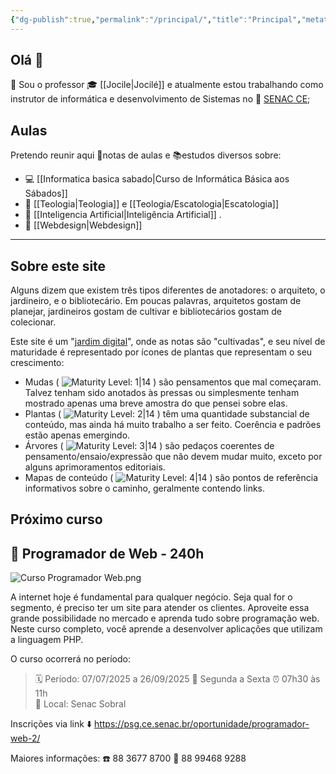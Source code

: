 ```yaml
---
{"dg-publish":true,"permalink":"/principal/","title":"Principal","metatags":{"description":"Site de anotações sobre estudos do professor Jocilé"},"pinned":true,"contentClasses":"ex-pageheight cards","tags":["gardenEntry"],"noteIcon":"default","updated":"2025-07-02T15:06:21.593-03:00"}
---
```


## Olá 👋

🔭 Sou o professor 🎓 [[Jocile\|Jocilé]] e atualmente estou trabalhando como instrutor de informática e desenvolvimento de Sistemas no 🏫 [SENAC CE](https://www.ce.senac.br/);

## Aulas



Pretendo reunir aqui 📑notas de aulas e 📚estudos diversos sobre:
 - 💻 [[Informatica basica sabado\|Curso de Informática Básica aos Sábados]]
 - 📖 [[Teologia\|Teologia]] e [[Teologia/Escatologia\|Escatologia]]
 - 🤖 [[Inteligencia Artificial\|Inteligência Artificial]] .
 - 🎨 [[Webdesign\|Webdesign]]

---


<div class="transclusion internal-embed is-loaded"><div class="markdown-embed">



## Sobre este site

Alguns dizem que existem três tipos diferentes de anotadores: o arquiteto, o jardineiro, e o bibliotecário. Em poucas palavras, arquitetos gostam de planejar, jardineiros gostam de cultivar e bibliotecários gostam de colecionar.

Este site é um "[jardim digital](https://obsidian.rocks/maps-of-content-effortless-organization-for-notes/#What-is-a-digital-garden)", onde as notas são "cultivadas", e seu nível de maturidade é representado por ícones de plantas que representam o seu crescimento:

- Mudas ( ![Maturity Level: 1|14](https://jocile.com/img/tree-1.svg) ) são pensamentos que mal começaram. Talvez tenham sido anotados às pressas ou simplesmente tenham mostrado apenas uma breve amostra do que pensei sobre elas.
- Plantas ( ![Maturity Level: 2|14](https://jocile.com/img/tree-2.svg) ) têm uma quantidade substancial de conteúdo, mas ainda há muito trabalho a ser feito. Coerência e padrões estão apenas emergindo.
- Árvores ( ![Maturity Level: 3|14](https://jocile.com/img/tree-3.svg) ) são pedaços coerentes de pensamento/ensaio/expressão que não devem mudar muito, exceto por alguns aprimoramentos editoriais.
- Mapas de conteúdo ( ![Maturity Level: 4|14](https://jocile.com/img/default-note-icon.svg) ) são pontos de referência informativos sobre o caminho, geralmente contendo links.


</div></div>


## Próximo curso


<div class="transclusion internal-embed is-loaded"><div class="markdown-embed">




## 📢  Programador de Web - 240h 

![Curso  Programador Web.png](/img/user/Tecnico/cursos/Curso%20%20Programador%20Web.png)

A internet hoje é fundamental para qualquer negócio. Seja qual for o segmento, é preciso ter um site para atender os clientes. Aproveite essa grande possibilidade no mercado e aprenda tudo sobre programação web. Neste curso completo, você aprende a desenvolver aplicações que utilizam a linguagem PHP.

O curso ocorrerá no período: 
> 🗓️ Período: 07/07/2025 a 26/09/2025 
> 📝 Segunda a Sexta
> ⏰ 07h30 às 11h  
> 📍 Local: Senac Sobral

Inscrições via link ⬇️
https://psg.ce.senac.br/oportunidade/programador-web-2/

Maiores informações:
☎️ 88 3677 8700
📱 88 99468 9288


</div></div>




